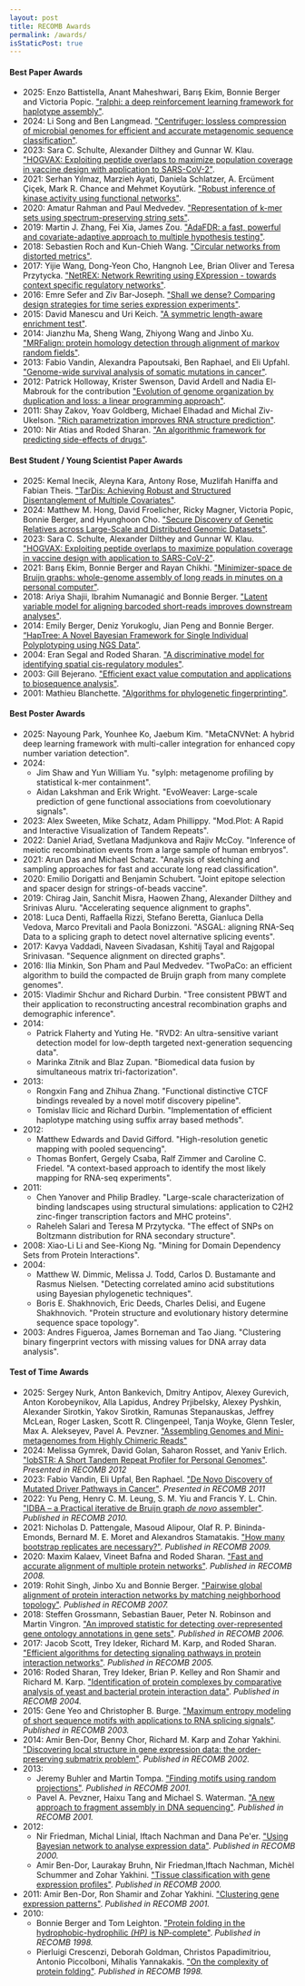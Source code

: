 ```yaml
---
layout: post
title: RECOMB Awards
permalink: /awards/
isStaticPost: true
---
```


 
#### Best Paper Awards

*   2025: Enzo Battistella, Anant Maheshwari, Barış Ekim, Bonnie Berger and Victoria Popic. ["ralphi: a deep reinforcement learning framework for haplotype assembly"](https://link.springer.com/chapter/10.1007/978-3-031-90252-9_37).
*   2024: Li Song and Ben Langmead. ["Centrifuger: lossless compression of microbial genomes for efficient and accurate metagenomic sequence classification"](https://genomebiology.biomedcentral.com/articles/10.1186/s13059-024-03244-4).
*   2023: Sara C. Schulte, Alexander Dilthey and Gunnar W. Klau. ["HOGVAX: Exploiting peptide overlaps to maximize population coverage in vaccine design with application to SARS-CoV-2"](https://www.biorxiv.org/content/10.1101/2023.01.09.523288v1).
*   2021: Serhan Yılmaz, Marzieh Ayati, Daniela Schlatzer, A. Ercüment Çiçek, Mark R. Chance and Mehmet Koyutürk. ["Robust inference of kinase activity using functional networks"](https://www.nature.com/articles/s41467-021-21211-6).
*   2020: Amatur Rahman and Paul Medvedev. ["Representation of k-mer sets using spectrum-preserving string sets"](https://www.liebertpub.com/doi/10.1089/cmb.2020.043).
*   2019: Martin J. Zhang, Fei Xia, James Zou. ["AdaFDR: a fast, powerful and covariate-adaptive approach to multiple hypothesis testing"](https://www.nature.com/articles/s41467-019-11247-0).
*   2018: Sebastien Roch and Kun-Chieh Wang. ["Circular networks from distorted metrics"](https://link.springer.com/chapter/10.1007/978-3-319-89929-9_11).
*   2017: Yijie Wang, Dong-Yeon Cho, Hangnoh Lee, Brian Oliver and Teresa Przytycka. ["NetREX: Network Rewriting using EXpression - towards context specific regulatory networks"](https://www.nature.com/articles/s41467-018-06382-z).
*   2016: Emre Sefer and Ziv Bar-Joseph. ["Shall we dense? Comparing design strategies for time series expression experiments"](https://www.sciencedirect.com/science/article/pii/S2405471216302125).
*   2015: David Manescu and Uri Keich. ["A symmetric length-aware enrichment test"](https://link.springer.com/chapter/10.1007/978-3-319-16706-0_23).
*   2014: Jianzhu Ma, Sheng Wang, Zhiyong Wang and Jinbo Xu. ["MRFalign: protein homology detection through alignment of markov random fields"](https://journals.plos.org/ploscompbiol/article?id=10.1371/journal.pcbi.1003500).
*   2013: Fabio Vandin, Alexandra Papoutsaki, Ben Raphael, and Eli Upfahl. ["Genome-wide survival analysis of somatic mutations in cancer"](https://link.springer.com/chapter/10.1007/978-3-642-37195-0_26).
*   2012: Patrick Holloway, Krister Swenson, David Ardell and Nadia El-Mabrouk for the contribution ["Evolution of genome organization by duplication and loss: a linear programming approach"](https://link.springer.com/chapter/10.1007/978-3-642-29627-7_10).
*   2011: Shay Zakov, Yoav Goldberg, Michael Elhadad and Michal Ziv-Ukelson. ["Rich parametrization improves RNA structure prediction"](https://www.liebertpub.com/doi/10.1089/cmb.2011.0184).
*   2010: Nir Atias and Roded Sharan. ["An algorithmic framework for predicting side-effects of drugs"](https://link.springer.com/chapter/10.1007/978-3-642-12683-3_1).

#### Best Student / Young Scientist Paper Awards

*   2025: Kemal Inecik, Aleyna Kara, Antony Rose, Muzlifah Haniffa and Fabian Theis. ["TarDis: Achieving Robust and Structured Disentanglement of Multiple Covariates"](https://link.springer.com/chapter/10.1007/978-3-031-90252-9_23).
*   2024: Matthew M. Hong, David Froelicher, Ricky Magner, Victoria Popic, Bonnie Berger, and Hyunghoon Cho. ["Secure Discovery of Genetic Relatives across Large-Scale and Distributed Genomic Datasets"](https://doi.org/10.1101/gr.279057.124).
*   2023: Sara C. Schulte, Alexander Dilthey and Gunnar W. Klau. ["HOGVAX: Exploiting peptide overlaps to maximize population coverage in vaccine design with application to SARS-CoV-2"](https://www.biorxiv.org/content/10.1101/2023.01.09.523288v1).
*   2021: Barış Ekim, Bonnie Berger and Rayan Chikhi. ["Minimizer-space de Bruijn graphs: whole-genome assembly of long reads in minutes on a personal computer"](https://www.sciencedirect.com/science/article/pii/S240547122100332X).
*   2018: Ariya Shajii, Ibrahim Numanagić and Bonnie Berger. ["Latent variable model for aligning barcoded short-reads improves downstream analyses"](https://www.sciencedirect.com/science/article/pii/S2405471218302849).
*   2014: Emily Berger, Deniz Yorukoglu, Jian Peng and Bonnie Berger. [“HapTree: A Novel Bayesian Framework for Single Individual Polyplotyping using NGS Data”](https://journals.plos.org/ploscompbiol/article?id=10.1371/journal.pcbi.1003502).
*   2004: Eran Segal and Roded Sharan. ["A discriminative model for identifying spatial cis-regulatory modules"](https://dl.acm.org/doi/10.1145/974614.974634).
*   2003: Gill Bejerano. ["Efficient exact value computation and applications to biosequence analysis"](https://dl.acm.org/doi/10.1145/640075.640080).
*   2001: Mathieu Blanchette. ["Algorithms for phylogenetic fingerprinting"](https://dl.acm.org/doi/10.1145/369133.369170).

#### Best Poster Awards

*   2025: Nayoung Park, Younhee Ko, Jaebum Kim. "MetaCNVNet: A hybrid deep learning framework with multi-caller integration for enhanced copy number variation detection".
*   2024:
    *   Jim Shaw and Yun William Yu. "sylph: metagenome profiling by statistical k-mer containment".
    *   Aidan Lakshman and Erik Wright. "EvoWeaver: Large-scale prediction of gene functional associations from coevolutionary signals".
*   2023: Alex Sweeten, Mike Schatz, Adam Phillippy. "Mod.Plot: A Rapid and Interactive Visualization of Tandem Repeats".
*   2022: Daniel Ariad, Svetlana Madjunkova and Rajiv McCoy. "Inference of meiotic recombination events from a large sample of human embryos".
*   2021: Arun Das and Michael Schatz. "Analysis of sketching and sampling approaches for fast and accurate long read classification".
*   2020: Emilio Dorigatti and Benjamin Schubert. "Joint epitope selection and spacer design for strings-of-beads vaccine".
*   2019: Chirag Jain, Sanchit Misra, Haowen Zhang, Alexander Dilthey and Srinivas Aluru. "Accelerating sequence alignment to graphs".
*   2018: Luca Denti, Raffaella Rizzi, Stefano Beretta, Gianluca Della Vedova, Marco Previtali and Paola Bonizzoni. "ASGAL: aligning RNA-Seq Data to a splicing graph to detect novel alternative splicing events".
*   2017: Kavya Vaddadi, Naveen Sivadasan, Kshitij Tayal and Rajgopal Srinivasan. "Sequence alignment on directed graphs".
*   2016: Ilia Minkin, Son Pham and Paul Medvedev. "TwoPaCo: an efficient algorithm to build the compacted de Bruijn graph from many complete genomes".
*   2015: Vladimir Shchur and Richard Durbin. "Tree consistent PBWT and their application to reconstructing ancestral recombination graphs and demographic inference".
*   2014:
    *   Patrick Flaherty and Yuting He. "RVD2: An ultra-sensitive variant detection model for low-depth targeted next-generation sequencing data".
    *   Marinka Zitnik and Blaz Zupan. "Biomedical data fusion by simultaneous matrix tri-factorization".
*   2013:
    *   Rongxin Fang and Zhihua Zhang. "Functional distinctive CTCF bindings revealed by a novel motif discovery pipeline".
    *   Tomislav Ilicic and Richard Durbin. "Implementation of efficient haplotype matching using suffix array based methods".
*   2012:
    *   Matthew Edwards and David Gifford. "High-resolution genetic mapping with pooled sequencing".
    *   Thomas Bonfert, Gergely Csaba, Ralf Zimmer and Caroline C. Friedel. "A context-based approach to identify the most likely mapping for RNA-seq experiments".
*   2011:
    *   Chen Yanover and Philip Bradley. "Large-scale characterization of binding landscapes using structural simulations: application to C2H2 zinc-finger transcription factors and MHC proteins".
    *   Raheleh Salari and Teresa M Przytycka. "The effect of SNPs on Boltzmann distribution for RNA secondary structure".
*   2008: Xiao-Li Li and See-Kiong Ng. "Mining for Domain Dependency Sets from Protein Interactions".
*   2004: 
    *   Matthew W. Dimmic, Melissa J. Todd, Carlos D. Bustamante and Rasmus Nielsen. "Detecting correlated amino acid substitutions using Bayesian phylogenetic techniques".
    *   Boris E. Shakhnovich, Eric Deeds, Charles Delisi, and Eugene Shakhnovich. "Protein structure and evolutionary history determine sequence space topology".
*   2003: Andres Figueroa, James Borneman and Tao Jiang. "Clustering binary fingerprint vectors with missing values for DNA array data analysis".


#### Test of Time Awards

*   2025: Sergey Nurk, Anton Bankevich, Dmitry Antipov, Alexey Gurevich, Anton Korobeynikov, Alla Lapidus, Andrey Prjibelsky, Alexey Pyshkin, Alexander Sirotkin, Yakov Sirotkin, Ramunas Stepanauskas, Jeffrey McLean, Roger Lasken, Scott R. Clingenpeel, Tanja Woyke, Glenn Tesler, Max A. Alekseyev, Pavel A. Pevzner. ["Assembling Genomes and Mini-metagenomes from Highly Chimeric Reads"](https://link.springer.com/chapter/10.1007/978-3-642-37195-0_13)
*   2024: Melissa Gymrek, David Golan, Saharon Rosset, and Yaniv Erlich. ["lobSTR: A Short Tandem Repeat Profiler for Personal Genomes"](https://doi.org/10.1101/gr.135780.111). _Presented in RECOMB 2012_
*   2023: Fabio Vandin, Eli Upfal, Ben Raphael. ["De Novo Discovery of Mutated Driver Pathways in Cancer"](https://link.springer.com/chapter/10.1007/978-3-642-20036-6_44). _Presented in RECOMB 2011_
*   2022: Yu Peng, Henry C. M. Leung, S. M. Yiu and Francis Y. L. Chin. ["IDBA – a Practical iterative de Bruijn graph _de novo_ assembler"](https://link.springer.com/chapter/10.1007/978-3-642-12683-3_28). _Published in RECOMB 2010._
*   2021: Nicholas D. Pattengale, Masoud Alipour, Olaf R. P. Bininda-Emonds, Bernard M. E. Moret and Alexandros Stamatakis. ["How many bootstrap replicates are necessary?"](https://link.springer.com/chapter/10.1007/978-3-642-02008-7_13). _Published in RECOMB 2009._
*   2020: Maxim Kalaev, Vineet Bafna and Roded Sharan. ["Fast and accurate alignment of multiple protein networks"](https://link.springer.com/chapter/10.1007/978-3-540-78839-3_21). _Published in RECOMB 2008._
*   2019: Rohit Singh, Jinbo Xu and Bonnie Berger. ["Pairwise global alignment of protein interaction networks by matching neighborhood topology"](https://link.springer.com/chapter/10.1007/978-3-540-71681-5_2). _Published in RECOMB 2007._
*   2018: Steffen Grossmann, Sebastian Bauer, Peter N. Robinson and Martin Vingron. ["An improved statistic for detecting over-represented gene ontology annotations in gene sets"](https://link.springer.com/chapter/10.1007/11732990_9). _Published in RECOMB 2006._
*   2017: Jacob Scott, Trey Ideker, Richard M. Karp, and Roded Sharan. ["Efficient algorithms for detecting signaling pathways in protein interaction networks"](https://link.springer.com/chapter/10.1007/11415770_1). _Published in RECOMB 2005._
*   2016: Roded Sharan, Trey Ideker, Brian P. Kelley and Ron Shamir and Richard M. Karp. ["Identification of protein complexes by comparative analysis of yeast and bacterial protein interaction data"](https://dl.acm.org/doi/10.1145/974614.974652). _Published in RECOMB 2004._
*   2015: Gene Yeo and Christopher B. Burge. ["Maximum entropy modeling of short sequence motifs with applications to RNA splicing signals"](https://dl.acm.org/doi/10.1145/640075.640118). _Published in RECOMB 2003._
*   2014: Amir Ben-Dor, Benny Chor, Richard M. Karp and Zohar Yakhini. ["Discovering local structure in gene expression data: the order-preserving submatrix problem"](https://dl.acm.org/doi/10.1145/565196.565203). _Published in RECOMB 2002._
*   2013:
    *   Jeremy Buhler and Martin Tompa. ["Finding motifs using random projections"](https://dl.acm.org/doi/10.1145/369133.369172). _Published in RECOMB 2001._
    *   Pavel A. Pevzner, Haixu Tang and Michael S. Waterman. ["A new approach to fragment assembly in DNA sequencing"](https://dl.acm.org/doi/10.1145/369133.369230). _Published in RECOMB 2001._
*   2012:
    *   Nir Friedman, Michal Linial, Iftach Nachman and Dana Pe'er. ["Using Bayesian network to analyse expression data"](https://dl.acm.org/doi/10.1145/332306.332355). _Published in RECOMB 2000._
    *   Amir Ben-Dor, Laurakay Bruhn, Nir Friedman,Iftach Nachman, Michèl Schummer and Zohar Yakhini. ["Tissue classification with gene expression profiles"](https://dl.acm.org/doi/10.1145/332306.332328). _Published in RECOMB 2000._
*   2011: Amir Ben-Dor, Ron Shamir and Zohar Yakhini. ["Clustering gene expression patterns"](https://dl.acm.org/doi/10.1145/369133.369167). _Published in RECOMB 2001._
*   2010:
    *   Bonnie Berger and Tom Leighton. ["Protein folding in the hydrophobic-hydrophilic _(HP)_ is NP-complete"](https://dl.acm.org/doi/10.1145/279069.279080). _Published in RECOMB 1998._
    *   Pierluigi Crescenzi, Deborah Goldman, Christos Papadimitriou, Antonio Piccolboni, Mihalis Yannakakis. ["On the complexity of protein folding"](https://dl.acm.org/doi/10.1145/279069.279089). _Published in RECOMB 1998._


<img class="img-responsive feature-image" src="{{ site.baseurl }}/img/posts/award.png" style="display:none">
